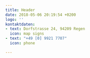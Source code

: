 ```yaml
---
title: Header
date: 2018-05-06 20:19:54 +0200
logo: ''
kontaktdaten:
- text: Dorfstrasse 24, 94209 Regen
  icon: map signs
- text: "+49 [0] 9921 7707"
  icon: phone

---
```

